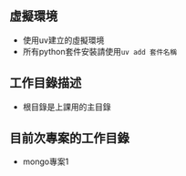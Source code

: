## 虛擬環境
- 使用uv建立的虛擬環境
- 所有python套件安裝請使用`uv add 套件名稱`

## 工作目錄描述
- 根目錄是上課用的主目錄

## 目前次專案的工作目錄
- mongo專案1
